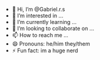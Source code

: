 - 👋 Hi, I’m @Gabriel.r.s
- 👀 I’m interested in ...
- 🌱 I’m currently learning ...
- 💞️ I’m looking to collaborate on ...
- 📫 How to reach me ...
- 😄 Pronouns: he/him they/them
- ⚡ Fun fact: im a huge nerd

<!---
Gabriel.r.s is a ✨ special ✨ repository because its `README.md` (this file) appears on your GitHub profile.
You can click the Preview link to take a look at your changes.
--->
